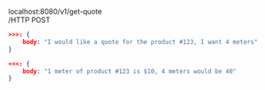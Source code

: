 localhost:8080/v1/get-quote  
/HTTP POST  
```json
>>>: {
    body: "I would like a quote for the product #123, I want 4 meters"
}

<<<: {
    body: "1 meter of product #123 is $10, 4 meters would be 40"
}
```